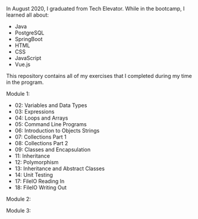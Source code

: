 In August 2020, I graduated from Tech Elevator.  While in the bootcamp, I learned all about:
 - Java
 - PostgreSQL
 - SpringBoot
 - HTML
 - CSS
 - JavaScript
 - Vue.js
 
This repository contains all of my exercises that I completed during my time in the program.

Module 1: 
 - 02: Variables and Data Types
 - 03: Expressions
 - 04: Loops and Arrays
 - 05: Command Line Programs
 - 06: Introduction to Objects Strings
 - 07: Collections Part 1
 - 08: Collections Part 2
 - 09: Classes and Encapsulation
 - 11: Inheritance
 - 12: Polymorphism
 - 13: Inheritance and Abstract Classes
 - 14: Unit Testing
 - 17: FileIO Reading In
 - 18: FileIO Writing Out

Module 2:

Module 3:

